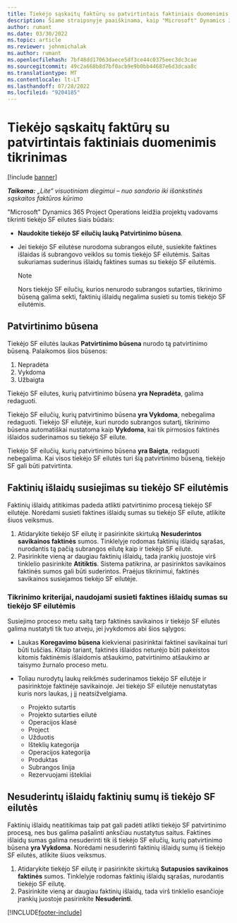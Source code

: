 ```yaml
---
title: Tiekėjo sąskaitų faktūrų su patvirtintais faktiniais duomenimis tikrinimas
description: Šiame straipsnyje paaiškinama, kaip "Microsoft" Dynamics 365 Project Operations projektų vadovai tikrina tiekėjo SF su faktinėmis sąskaitomis faktūromis, kurios buvo patvirtintos kaip rangovai, atliko darbą ir įrašė laiką, taip pat išlaidomis ir medžiagomis, kurias naudojo projekto komandos nariai.
author: rumant
ms.date: 03/30/2022
ms.topic: article
ms.reviewer: johnmichalak
ms.author: rumant
ms.openlocfilehash: 7bf48dd17063daece5df3ce44c0375eec3dc3cae
ms.sourcegitcommit: 49c2a668b8d7bf0acb9e9b0bb44687e6d3dcaa8c
ms.translationtype: MT
ms.contentlocale: lt-LT
ms.lasthandoff: 07/28/2022
ms.locfileid: "9204185"
---
```

# <a name="verification-of-vendor-invoices-with-approved-actuals"></a>Tiekėjo sąskaitų faktūrų su patvirtintais faktiniais duomenimis tikrinimas

[!include [banner](../../includes/dataverse-preview.md)]

_**Taikoma:** „Lite“ visuotiniam diegimui – nuo sandorio iki išankstinės sąskaitos faktūros kūrimo_

"Microsoft" Dynamics 365 Project Operations leidžia projektų vadovams tikrinti tiekėjo SF eilutes šiais būdais:

- **Naudokite tiekėjo SF eilučių lauką Patvirtinimo būsena**.
- Jei tiekėjo SF eilutėse nurodoma subrangos eilutė, susiekite faktines išlaidas iš subrangovo veiklos su tomis tiekėjo SF eilutėmis. Saitas sukuriamas suderinus išlaidų faktines sumas su tiekėjo SF eilutėmis.

    > [!NOTE]
    > Nors tiekėjo SF eilučių, kurios nenurodo subrangos sutarties, tikrinimo būseną galima sekti, faktinių išlaidų negalima susieti su tomis tiekėjo SF eilutėmis.

## <a name="verification-status"></a>Patvirtinimo būsena

Tiekėjo SF eilutės laukas **Patvirtinimo būsena** nurodo tą patvirtinimo būseną. Palaikomos šios būsenos:

1. Nepradėta
2. Vykdoma
3. Užbaigta

Tiekėjo SF eilutes, kurių patvirtinimo būsena **yra Nepradėta**, galima redaguoti.

Tiekėjo SF eilučių, kurių patvirtinimo būsena **yra Vykdoma**, nebegalima redaguoti. Tiekėjo SF eilutėje, kuri nurodo subrangos sutartį, tikrinimo būsena automatiškai nustatoma kaip **Vykdoma**, kai tik pirmosios faktinės išlaidos suderinamos su tiekėjo SF eilute.

Tiekėjo SF eilučių, kurių patvirtinimo būsena **yra Baigta**, redaguoti nebegalima. Kai visos tiekėjo SF eilutės turi šią patvirtinimo būseną, tiekėjo SF gali būti patvirtinta.

## <a name="match-cost-actuals-to-vendor-invoice-lines"></a>Faktinių išlaidų susiejimas su tiekėjo SF eilutėmis

Faktinių išlaidų atitikimas padeda atlikti patvirtinimo procesą tiekėjo SF eilutėje. Norėdami susieti faktines išlaidų sumas su tiekėjo SF eilute, atlikite šiuos veiksmus.

1. Atidarykite tiekėjo SF eilutę ir pasirinkite skirtuką **Nesuderintos savikainos faktinės** sumos. Tinklelyje rodomas faktinių išlaidų sąrašas, nurodantis tą pačią subrangos eilutę kaip ir tiekėjo SF eilutė.
2. Pasirinkite vieną ar daugiau faktinių išlaidų, tada įrankių juostoje virš tinklelio pasirinkite **Atitiktis**. Sistema patikrina, ar pasirinktos savikainos faktinės sumos gali būti suderintos. Praėjus tikrinimui, faktinės savikainos susiejamos tiekėjo SF eilutėje.

### <a name="validation-criteria-that-are-used-to-link-cost-actuals-to-vendor-invoice-lines"></a>Tikrinimo kriterijai, naudojami susieti faktines išlaidų sumas su tiekėjo SF eilutėmis

Susiejimo proceso metu saitą tarp faktinės savikainos ir tiekėjo SF eilutės galima nustatyti tik tuo atveju, jei įvykdomos abi šios sąlygos:

- Laukas **Koregavimo būsena** kiekvienai pasirinktai faktinei savikainai turi būti tuščias. Kitaip tariant, faktinės išlaidos neturėjo būti pakeistos kitomis faktinėmis išlaidomis atšaukimo, patvirtinimo atšaukimo ar taisymo žurnalo proceso metu.
- Toliau nurodytų laukų reikšmės suderinamos tiekėjo SF eilutėje ir pasirinktoje faktinėje savikainoje. Jei tiekėjo SF eilutėje nenustatytas kuris nors laukas, į jį neatsižvelgiama.

    - Projekto sutartis
    - Projekto sutarties eilutė
    - Operacijos klasė
    - Project
    - Užduotis
    - Išteklių kategorija
    - Operacijos kategorija
    - Produktas
    - Subrangos linija
    - Rezervuojami ištekliai

## <a name="unmatch-cost-actuals-from-a-vendor-invoice-line"></a>Nesuderintų išlaidų faktinių sumų iš tiekėjo SF eilutės

Faktinių išlaidų neatitikimas taip pat gali padėti atlikti tiekėjo SF patvirtinimo procesą, nes bus galima pašalinti anksčiau nustatytus saitus. Faktines išlaidų sumas galima nesuderinti tik iš tiekėjo SF eilučių, kurių patvirtinimo būsena **yra Vykdoma**. Norėdami nesuderinti faktinių išlaidų sumų iš tiekėjo SF eilutės, atlikite šiuos veiksmus.

1. Atidarykite tiekėjo SF eilutę ir pasirinkite skirtuką **Sutapusios savikainos faktinės** sumos. Tinklelyje rodomas faktinių išlaidų sąrašas, nurodantis tiekėjo SF eilutę.
2. Pasirinkite vieną ar daugiau faktinių išlaidų, tada virš tinklelio esančioje įrankių juostoje pasirinkite **Nesuderinti**.

[!INCLUDE[footer-include](../../includes/footer-banner.md)]
